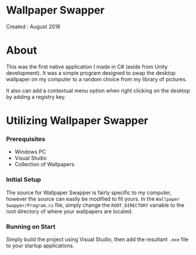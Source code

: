 # Wallpaper Swapper
Created : August 2016

# About
This was the first native application I made in C# (aside from Unity development). It was a simple program designed to swap the desktop wallpaper on my computer to a random choice from my library of pictures. 

It also can add a contextual menu option when right clicking on the desktop by adding a registry key.

# Utilizing Wallpaper Swapper
### Prerequisites
* Windows PC
* Visual Studio
* Collection of Wallpapers
### Initial Setup
The source for Wallpaper Swapper is fairly specific to my computer, however the source can easily be modified to fit yours. In the `Wallpaper Swapper/Program.cs` file, simply change the `ROOT_DIRECTORY` variable to the root directory of where your wallpapers are located. 
### Running on Start
Simply build the project using Visual Studio, then add the resultant `.exe` file to your startup applications.
